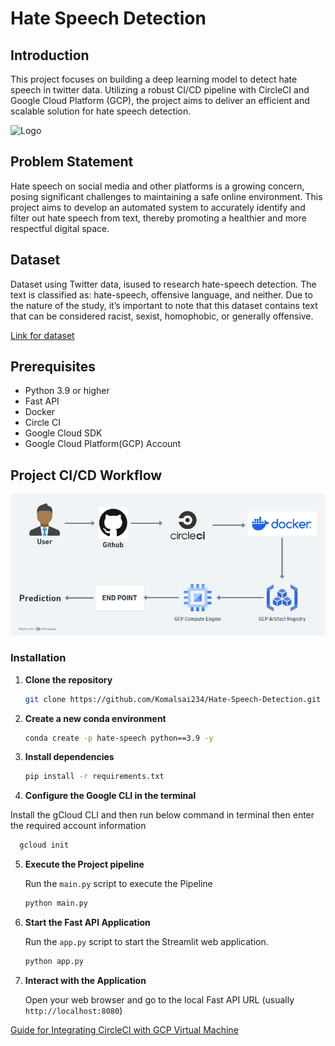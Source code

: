 # Hate Speech Detection

## Introduction

This project focuses on building a deep learning model to detect hate speech in twitter data. Utilizing a robust CI/CD pipeline with CircleCI and Google Cloud Platform (GCP), the project aims to deliver an efficient and scalable solution for hate speech detection.

![Logo](https://miro.medium.com/v2/resize:fit:1200/1*zV-Jl31NNcT6JBULRr2qjg.jpeg)

## Problem Statement
Hate speech on social media and other platforms is a growing concern, posing significant challenges to maintaining a safe online environment. This project aims to develop an automated system to accurately identify and filter out hate speech from text, thereby promoting a healthier and more respectful digital space.

## Dataset

Dataset using Twitter data, isused to research hate-speech detection. The text is classified as: hate-speech, offensive language, and neither. Due to the nature of the study, it’s important to note that this dataset contains text that can be considered racist, sexist, homophobic, or generally offensive.

[Link for dataset](https://drive.google.com/file/d/1Csf-4_Jb4MNmnEEw0eVDyMg-Xjr0l1CQ/view?usp=sharing)


## Prerequisites

- Python 3.9 or higher
- Fast API
- Docker
- Circle CI
- Google Cloud SDK
- Google Cloud Platform(GCP) Account

## Project CI/CD Workflow
![Project Workflow](workflow/main.png)

### Installation
1. **Clone the repository**
    ```bash
    git clone https://github.com/Komalsai234/Hate-Speech-Detection.git
    ```

2. **Create a new conda environment**
    ```bash
    conda create -p hate-speech python==3.9 -y
    ```

3. **Install dependencies**
    ```bash
    pip install -r requirements.txt
    ```
4. **Configure the Google CLI in the terminal**
    
Install the gCloud CLI and then run below command in terminal then enter the required account information
  ```bash
    gcloud init
```


5. **Execute the Project pipeline**

    Run the `main.py` script to execute the Pipeline
    ```bash
    python main.py
    ```

6. **Start the Fast API Application**
   
   Run the `app.py` script to start the Streamlit web application.

    ```bash
    python app.py
    ```
7. **Interact with the Application**

    Open your web browser and go to the local Fast API URL (usually `http://localhost:8080`)



[Guide for Integrating CircleCI with GCP Virtual Machine](https://github.com/Komalsai234/Hate-Speech-Detection/blob/main/guide/Intergrate%20CircleCi%20with%20GCP%20VM.md)
